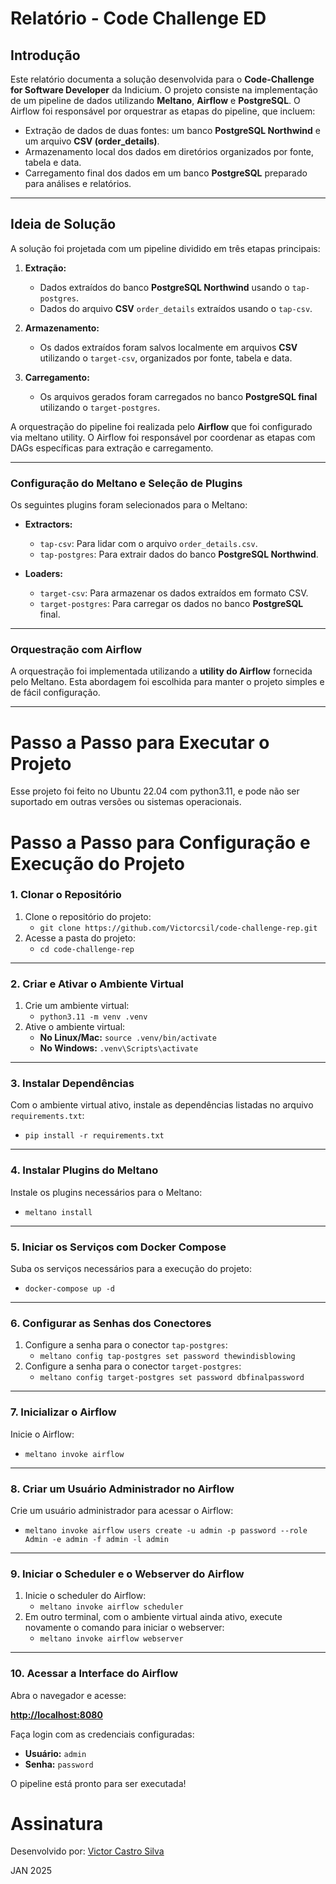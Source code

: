 # Relatório - Code Challenge ED

## Introdução
Este relatório documenta a solução desenvolvida para o **Code-Challenge for Software Developer** da Indicium. O projeto consiste na implementação de um pipeline de dados utilizando **Meltano**, **Airflow** e **PostgreSQL**. O Airflow foi responsável por orquestrar as etapas do pipeline, que incluem:

- Extração de dados de duas fontes: um banco **PostgreSQL Northwind** e um arquivo **CSV (order_details)**.
- Armazenamento local dos dados em diretórios organizados por fonte, tabela e data.
- Carregamento final dos dados em um banco **PostgreSQL** preparado para análises e relatórios.

---

## Ideia de Solução
A solução foi projetada com um pipeline dividido em três etapas principais:

1. **Extração:** 
   - Dados extraídos do banco **PostgreSQL Northwind** usando o `tap-postgres`.
   - Dados do arquivo **CSV** `order_details` extraídos usando o `tap-csv`.

2. **Armazenamento:** 
   - Os dados extraídos foram salvos localmente em arquivos **CSV** utilizando o `target-csv`, organizados por fonte, tabela e data.

3. **Carregamento:** 
   - Os arquivos gerados foram carregados no banco **PostgreSQL final** utilizando o `target-postgres`.

A orquestração do pipeline foi realizada pelo **Airflow** que foi configurado via meltano utility. O Airflow foi responsável por coordenar as etapas com DAGs específicas para extração e carregamento.


---

### Configuração do Meltano e Seleção de Plugins
Os seguintes plugins foram selecionados para o Meltano:

- **Extractors:**
  - `tap-csv`: Para lidar com o arquivo `order_details.csv`.
  - `tap-postgres`: Para extrair dados do banco **PostgreSQL Northwind**.

- **Loaders:**
  - `target-csv`: Para armazenar os dados extraídos em formato CSV.
  - `target-postgres`: Para carregar os dados no banco **PostgreSQL** final.

---

### Orquestração com Airflow
A orquestração foi implementada utilizando a **utility do Airflow** fornecida pelo Meltano. Esta abordagem foi escolhida para manter o projeto simples e de fácil configuração.

---

# Passo a Passo para Executar o Projeto

Esse projeto foi feito no Ubuntu 22.04 com python3.11, e pode não ser suportado em outras versões ou sistemas operacionais.

# Passo a Passo para Configuração e Execução do Projeto

### 1. Clonar o Repositório

1. Clone o repositório do projeto:
   - `git clone https://github.com/Victorcsil/code-challenge-rep.git`
2. Acesse a pasta do projeto:
   - `cd code-challenge-rep`

---

### 2. Criar e Ativar o Ambiente Virtual

1. Crie um ambiente virtual:
   - `python3.11 -m venv .venv`
2. Ative o ambiente virtual:
   - **No Linux/Mac:** `source .venv/bin/activate`
   - **No Windows:** `.venv\Scripts\activate`

---

### 3. Instalar Dependências

Com o ambiente virtual ativo, instale as dependências listadas no arquivo `requirements.txt`:
   - `pip install -r requirements.txt`

---

### 4. Instalar Plugins do Meltano

Instale os plugins necessários para o Meltano:
   - `meltano install`

---

### 5. Iniciar os Serviços com Docker Compose

Suba os serviços necessários para a execução do projeto:
   - `docker-compose up -d`

---

### 6. Configurar as Senhas dos Conectores

1. Configure a senha para o conector `tap-postgres`:
   - `meltano config tap-postgres set password thewindisblowing`
2. Configure a senha para o conector `target-postgres`:
   - `meltano config target-postgres set password dbfinalpassword`

---

### 7. Inicializar o Airflow

Inicie o Airflow:
   - `meltano invoke airflow`

---

### 8. Criar um Usuário Administrador no Airflow

Crie um usuário administrador para acessar o Airflow:
   - `meltano invoke airflow users create -u admin -p password --role Admin -e admin -f admin -l admin`

---

### 9. Iniciar o Scheduler e o Webserver do Airflow

1. Inicie o scheduler do Airflow:
   - `meltano invoke airflow scheduler`
2. Em outro terminal, com o ambiente virtual ainda ativo, execute novamente o comando para iniciar o webserver:
   - `meltano invoke airflow webserver`

---

### 10. Acessar a Interface do Airflow

Abra o navegador e acesse:

**[http://localhost:8080](http://localhost:8080)**

Faça login com as credenciais configuradas:
- **Usuário:** `admin`
- **Senha:** `password`

O pipeline está pronto para ser executada!

# Assinatura

Desenvolvido por: [Victor Castro Silva](https://www.linkedin.com/feed/)

JAN 2025


